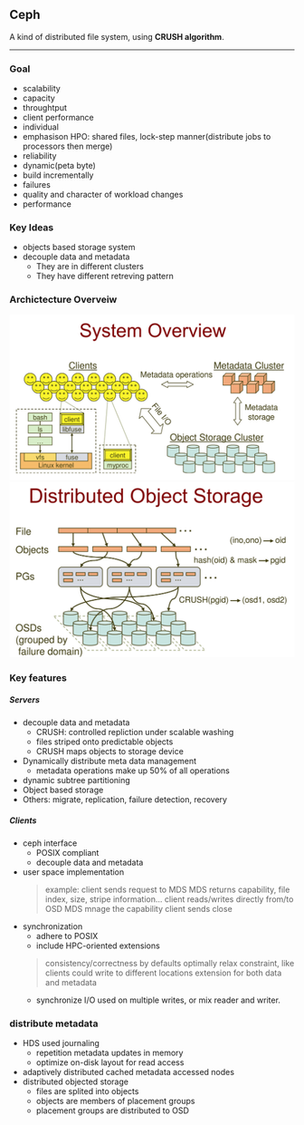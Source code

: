 ## **Ceph**

A kind of distributed file system, using **CRUSH algorithm**.

---

### Goal
- scalability
- capacity
- throughtput
- client performance
- individual
- emphasison HPO: shared files, lock-step manner(distribute jobs to processors then merge)
- reliability
- dynamic(peta byte)
- build incrementally
- failures
- quality and character of workload changes
- performance

### Key Ideas
- objects based storage system
- decouple data and metadata 
    - They are in different clusters
    - They have different retreving pattern

### Archictecture Overveiw
![System_Overveiw](../assets/568/ceph-1.png)
![System_Overveiw](../assets/568/ceph-2.png)

### Key features

##### Servers
- decouple data and metadata
    - CRUSH: controlled repliction under scalable washing
    - files striped onto predictable objects
    - CRUSH maps objects to storage device
- Dynamically distribute meta data management
    - metadata operations make up 50% of all operations
- dynamic subtree partitioning
- Object based storage
- Others: migrate, replication, failure detection, recovery

##### Clients
- ceph interface
    - POSIX compliant
    - decouple data and metadata
- user space implementation
    >example:
    >client sends request to MDS
    >MDS returns capability, file index, size, stripe information...
    >client reads/writes directly from/to OSD
    >MDS mnage the capability
    >client sends close
- synchronization
    - adhere to POSIX
    - include HPC-oriented extensions
    >consistency/correctness by defaults
    >optimally relax constraint, like clients could write to different locations
    >extension for both data and metadata
    - synchronize I/O used on multiple writes, or mix reader and writer.

### distribute metadata
- HDS used journaling
    - repetition metadata updates in memory
    - optimize on-disk layout for read access
- adaptively distributed cached metadata accessed nodes
- distributed objected storage
    - files are splited into objects
    - objects are members of placement groups
    - placement groups are distributed to OSD    
